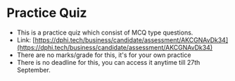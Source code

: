 # Practice Quiz

* This is a practice quiz which consist of MCQ type questions.
* Link: [https://dphi.tech/business/candidate/assessment/AKCGNAvDk34](https://dphi.tech/business/candidate/assessment/AKCGNAvDk34)
* There are no marks/grade for this, it's for your own practice
* There is no deadline for this, you can access it anytime till 27th September.
